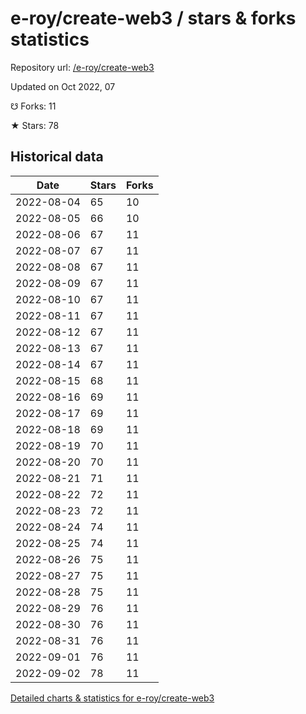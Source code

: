 # e-roy/create-web3 / stars & forks statistics

Repository url: [/e-roy/create-web3](https://github.com/e-roy/create-web3)

Updated on Oct 2022, 07

☋ Forks: 11

★ Stars: 78

## Historical data
| Date | Stars | Forks |
|------|-------|-------|
| 2022-08-04 | 65 | 10 | 
| 2022-08-05 | 66 | 10 | 
| 2022-08-06 | 67 | 11 | 
| 2022-08-07 | 67 | 11 | 
| 2022-08-08 | 67 | 11 | 
| 2022-08-09 | 67 | 11 | 
| 2022-08-10 | 67 | 11 | 
| 2022-08-11 | 67 | 11 | 
| 2022-08-12 | 67 | 11 | 
| 2022-08-13 | 67 | 11 | 
| 2022-08-14 | 67 | 11 | 
| 2022-08-15 | 68 | 11 | 
| 2022-08-16 | 69 | 11 | 
| 2022-08-17 | 69 | 11 | 
| 2022-08-18 | 69 | 11 | 
| 2022-08-19 | 70 | 11 | 
| 2022-08-20 | 70 | 11 | 
| 2022-08-21 | 71 | 11 | 
| 2022-08-22 | 72 | 11 | 
| 2022-08-23 | 72 | 11 | 
| 2022-08-24 | 74 | 11 | 
| 2022-08-25 | 74 | 11 | 
| 2022-08-26 | 75 | 11 | 
| 2022-08-27 | 75 | 11 | 
| 2022-08-28 | 75 | 11 | 
| 2022-08-29 | 76 | 11 | 
| 2022-08-30 | 76 | 11 | 
| 2022-08-31 | 76 | 11 | 
| 2022-09-01 | 76 | 11 | 
| 2022-09-02 | 78 | 11 | 


[Detailed charts & statistics for e-roy/create-web3](https://reviewgithub.com/rep/e-roy/create-web3)
